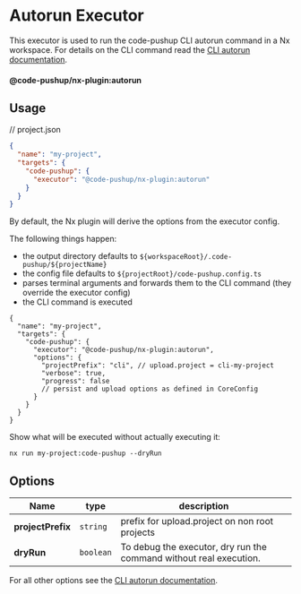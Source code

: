 # Autorun Executor

This executor is used to run the code-pushup CLI autorun command in a Nx workspace.
For details on the CLI command read the [CLI autorun documentation](https://github.com/code-pushup/cli/blob/main/packages/cli/README.md#autorun-command).

#### @code-pushup/nx-plugin:autorun

## Usage

// project.json

```json
{
  "name": "my-project",
  "targets": {
    "code-pushup": {
      "executor": "@code-pushup/nx-plugin:autorun"
    }
  }
}
```

By default, the Nx plugin will derive the options from the executor config.

The following things happen:

- the output directory defaults to `${workspaceRoot}/.code-pushup/${projectName}`
- the config file defaults to `${projectRoot}/code-pushup.config.ts`
- parses terminal arguments and forwards them to the CLI command (they override the executor config)
- the CLI command is executed

```jsonc
{
  "name": "my-project",
  "targets": {
    "code-pushup": {
      "executor": "@code-pushup/nx-plugin:autorun",
      "options": {
        "projectPrefix": "cli", // upload.project = cli-my-project
        "verbose": true,
        "progress": false
        // persist and upload options as defined in CoreConfig
      }
    }
  }
}
```

Show what will be executed without actually executing it:

`nx run my-project:code-pushup --dryRun`

## Options

| Name              | type      | description                                                        |
| ----------------- | --------- | ------------------------------------------------------------------ |
| **projectPrefix** | `string`  | prefix for upload.project on non root projects                     |
| **dryRun**        | `boolean` | To debug the executor, dry run the command without real execution. |

For all other options see the [CLI autorun documentation](../../cli/packages/cli/README.md#autorun-command).
